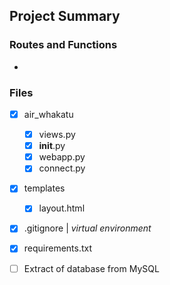 ## Project Summary


### Routes and Functions
-


### Files
- [x] air_whakatu
    - [x] views.py
    - [x] __init__.py
    - [x] webapp.py
    - [x] connect.py
- [x] templates
    - [x] layout.html
- [x] .gitignore | _virtual environment_
- [x] requirements.txt
- [ ] Extract of database from MySQL

